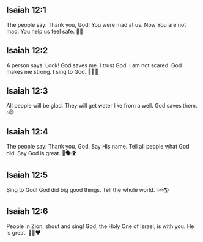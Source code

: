 ## Isaiah 12:1
The people say: Thank you, God! You were mad at us. Now You are not mad. You help us feel safe. 🙏😊
## Isaiah 12:2
A person says: Look! God saves me. I trust God. I am not scared. God makes me strong. I sing to God. 🎉💪🎵
## Isaiah 12:3
All people will be glad. They will get water like from a well. God saves them. 💧😊
## Isaiah 12:4
The people say: Thank you, God. Say His name. Tell all people what God did. Say God is great. 🙌🗣️🌍
## Isaiah 12:5
Sing to God! God did big good things. Tell the whole world. 🎶⭐🌎
## Isaiah 12:6
People in Zion, shout and sing! God, the Holy One of Israel, is with you. He is great. 📣🎵❤️
